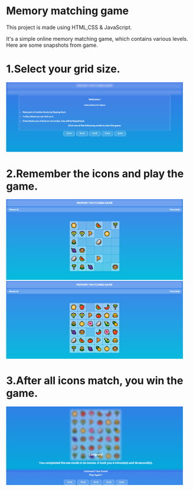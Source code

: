 # Memory matching game



This project is made using HTML,CSS &amp; JavaScript.

It's a simple online memory matching game, which contains various levels.
<br>
Here are some snapshots from game.

# 1.Select your grid size.
<img src="snapshot1.PNG" width=95% alt="snapshots">

# 2.Remember the icons and play the game.
<img src="snapshot2.PNG" width=95% alt="snapshots">
<img src="snapshot3.PNG" width=95% alt="snapshots">

# 3.After all icons match, you win the game.
<img src="snapshot4.PNG" width=95% alt="snapshots">

<br><br>
